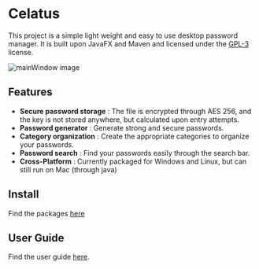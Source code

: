 # Celatus
This project is a simple light weight and easy to use desktop password manager.
It is built upon JavaFX and Maven and licensed under the [GPL-3](LICENSE) license.

![mainWindow image](https://i.imgur.com/KH2lP6v.png)

## Features
- **Secure password storage** : The file is encrypted through AES 256, and the key is not stored anywhere, but calculated upon entry attempts.
- **Password generator** : Generate strong and secure passwords.
- **Category organization** : Create the appropriate categories to organize your passwords.
- **Password search** : Find your passwords easily through the search bar.
- **Cross-Platform** : Currently packaged for Windows and Linux, but can still run on Mac (through java)

## Install

Find the packages [here](https://github.com/3h-coder/celatus/releases/tag/v1.0.0)

## User Guide

Find the user guide [here](docs/User%20Guide.MD).


